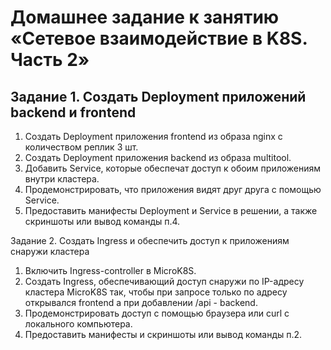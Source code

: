 # Домашнее задание к занятию «Сетевое взаимодействие в K8S. Часть 2»

## Задание 1. Создать Deployment приложений backend и frontend

  1.  Создать Deployment приложения frontend из образа nginx с количеством реплик 3 шт.
  2.  Создать Deployment приложения backend из образа multitool.
  3.  Добавить Service, которые обеспечат доступ к обоим приложениям внутри кластера.
  4.  Продемонстрировать, что приложения видят друг друга с помощью Service.
  5.  Предоставить манифесты Deployment и Service в решении, а также скриншоты или вывод команды п.4.

Задание 2. Создать Ingress и обеспечить доступ к приложениям снаружи кластера

  1.  Включить Ingress-controller в MicroK8S.
  2.  Создать Ingress, обеспечивающий доступ снаружи по IP-адресу кластера MicroK8S так, чтобы при запросе только по адресу открывался frontend а при добавлении /api - backend.
  3.  Продемонстрировать доступ с помощью браузера или curl с локального компьютера.
  4.  Предоставить манифесты и скриншоты или вывод команды п.2.

